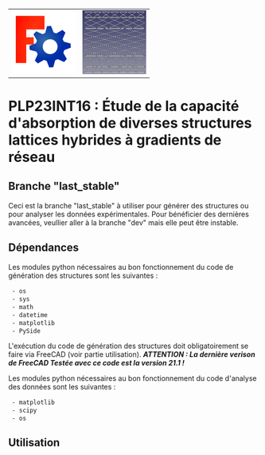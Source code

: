 
<table><tbody><td><img src="https://github.com/AdrienHerman/PLP/blob/main/FreeCAD016-logo.svg" width="128" height="128" /></td><td><img src="https://github.com/AdrienHerman/PLP/blob/main/image.png" width="128" /></td></tbody></table>

# PLP23INT16 : Étude de la capacité d'absorption de diverses structures lattices hybrides à gradients de réseau

## Branche "last_stable"
Ceci est la branche "last_stable" à utiliser pour générer des structures ou pour analyser les données expérimentales.
Pour bénéficier des dernières avancées, veullier aller à la branche "dev" mais elle peut être instable.

## Dépendances
Les modules python nécessaires au bon fonctionnement du code de génération des structures sont les suivantes :
```
 - os
 - sys
 - math
 - datetime
 - matplotlib
 - PySide
```
L'exécution du code de génération des structures doit obligatoirement se faire via FreeCAD (voir partie utilisation).
**_ATTENTION : La dernière verison de FreeCAD Testée avec ce code est la version 21.1 !_**  

Les modules python nécessaires au bon fonctionnement du code d'analyse des données sont les suivantes :
```
 - matplotlib
 - scipy
 - os
```

## Utilisation


